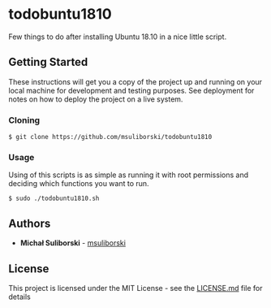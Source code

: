 # todobuntu1810
Few things to do after installing Ubuntu 18.10 in a nice little script.

## Getting Started

These instructions will get you a copy of the project up and running on your local machine for development and testing purposes. See deployment for notes on how to deploy the project on a live system.

### Cloning

```
$ git clone https://github.com/msuliborski/todobuntu1810
```

### Usage

Using of this scripts is as simple as running it with root permissions and deciding which functions you want to run.
```
$ sudo ./todobuntu1810.sh
```

## Authors

* **Michał Suliborski** - [msuliborski](https://github.com/msuliborski)

## License

This project is licensed under the MIT License - see the [LICENSE.md](LICENSE.md) file for details



